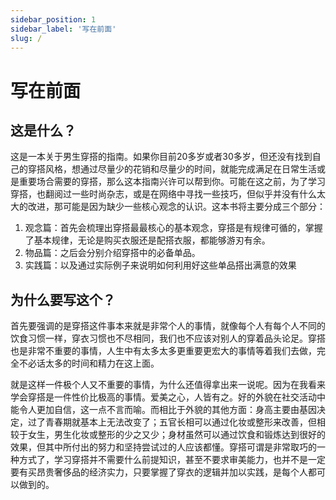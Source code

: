 ```yaml
---
sidebar_position: 1
sidebar_label: '写在前面'
slug: /
---
```


# 写在前面

## 这是什么？

这是一本关于男生穿搭的指南。如果你目前20多岁或者30多岁，但还没有找到自己的穿搭风格，想通过尽量少的花销和尽量少的时间，就能完成满足在日常生活或是重要场合需要的穿搭，那么这本指南兴许可以帮到你。可能在这之前，为了学习穿搭，也翻阅过一些时尚杂志，或是在网络中寻找一些技巧，但似乎并没有什么太大的改进，那可能是因为缺少一些核心观念的认识。这本书将主要分成三个部分：

1. 观念篇：首先会梳理出穿搭最最核心的基本观念，穿搭是有规律可循的，掌握了基本规律，无论是购买衣服还是配搭衣服，都能够游刃有余。
2. 物品篇：之后会分别介绍穿搭中的必备单品。
3. 实践篇：以及通过实际例子来说明如何利用好这些单品搭出满意的效果

## 为什么要写这个？

首先要强调的是穿搭这件事本来就是非常个人的事情，就像每个人有每个人不同的饮食习惯一样，穿衣习惯也不尽相同，我们也不应该对别人的穿着品头论足。穿搭也是非常不重要的事情，人生中有太多太多更重要更宏大的事情等着我们去做，完全不必话太多的时间和精力在这上面。

就是这样一件极个人又不重要的事情，为什么还值得拿出来一说呢。因为在我看来学会穿搭是一件性价比极高的事情。爱美之心，人皆有之。好的外貌在社交活动中能令人更加自信，这一点不言而喻。而相比于外貌的其他方面：身高主要由基因决定，过了青春期就基本上无法改变了；五官长相可以通过化妆或整形来改善，但相较于女生，男生化妆或整形的少之又少；身材虽然可以通过饮食和锻炼达到很好的效果，但其中所付出的努力和坚持尝试过的人应该都懂。穿搭可谓是非常取巧的一种方式了，学习穿搭并不需要什么前提知识，甚至不要求审美能力，也并不是一定要有买昂贵奢侈品的经济实力，只要掌握了穿衣的逻辑并加以实践，是每个人都可以做到的。
